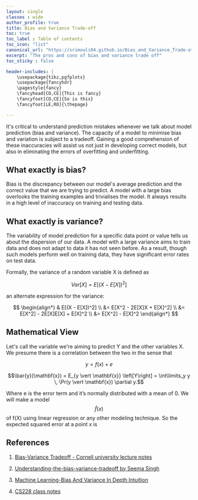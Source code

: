 ```yaml
---
layout: single
classes : wide
author_profile: true
title: Bias and Variance Trade-off
toc: true
toc_label : Table of contents
toc_icon: "list"
canonical_url: "https://srimouli04.github.io/Bias_and_Variance_Trade-off"
excerpt: "The pros and cons of bias and variance trade off"
toc_sticky : false

header-includes: |
    \usepackage{tikz,pgfplots}
    \usepackage{fancyhdr}
    \pagestyle{fancy}
    \fancyhead[CO,CE]{This is fancy}
    \fancyfoot[CO,CE]{So is this}
    \fancyfoot[LE,RO]{\thepage}

---
```



It's critical to understand prediction mistakes whenever we talk about model prediction (bias and variance). The capacity of a model to minimise bias and variation is subject to a tradeoff. Gaining a good comprehension of these inaccuracies will assist us not just in developing correct models, but also in eliminating the errors of overfitting and underfitting.

## What exactly is bias? 

Bias is the discrepancy between our model's average prediction and the correct value that we are trying to predict. A model with a large bias overlooks the training examples and trivialises the model. It always results in a high level of inaccuracy on training and testing data.

## What exactly is variance?

The variability of model prediction for a specific data point or value tells us about the dispersion of our data. A model with a large variance aims to train data and does not adapt to data it has not seen before. As a result, though such models perform well on training data, they have significant error rates on test data.

Formally, the variance of a random variable X is defined as 

$$Var[X] = E[(X - E[X])^2] $$

an alternate expression for the variance:

$$
\begin{align*}
& E[(X - E[X])^2] \\
&= E[X^2 - 2E[X]X + E[X]^2] \\
&= E[X^2] - 2E[X]E[X] + E[X]^2 \\
&= E[X^2] - E[X]^2
\end{align*}
$$


## Mathematical View

Let's call the variable we're aiming to predict Y and the other variables X. We presume there is a correlation between the two in the sense that

$$ y = f(x) + e $$

$$\bar{y}(\mathbf{x}) = E_{y \vert \mathbf{x}} \left[Y\right] = \int\limits_y y \, \Pr(y \vert \mathbf{x}) \partial y.$$

Where e is the error term and it’s normally distributed with a mean of 0.
We will make a model $$\hat {f}(x)$$ of f(X) using linear regression or any other modeling technique.
So the expected squared error at a point x is

## References

1. [ Bias-Variance Tradeoff - Cornell university lecture notes](https://www.cs.cornell.edu/courses/cs4780/2018fa/lectures/lecturenote12.html)

2. [Understanding-the-bias-variance-tradeoff by Seema Singh](https://towardsdatascience.com/understanding-the-bias-variance-tradeoff-165e6942b229)

3. [Machine Learning-Bias And Variance In Depth Intuition](https://www.youtube.com/watch?v=BqzgUnrNhFM)

4. [CS228 class notes](https://ermongroup.github.io/cs228-notes/preliminaries/probabilityreview/)